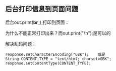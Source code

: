 ## 后台打印信息到页面问题

后台out.print(__br___);打印到页面：

为什么不能正常打印出来？而out.print("\n");是可以的

解决乱码问题：
```
response.setCharacterEncoding("GBK");    或是
String CONTENT_TYPE = "text/html; charset=GBK";
response.setContentType(CONTENT_TYPE);
```
